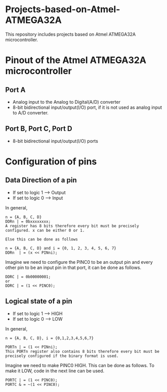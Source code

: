 # Projects-based-on-Atmel-ATMEGA32A
This repository includes projects based on Atmel ATMEGA32A microcontroller.
# Pinout of the Atmel ATMEGA32A microcontroller

## Port A

* Analog input to the Analog to Digital(A/D) converter
* 8-bit bidirectional input/output(I/O) port, if it is not used as analog input to A/D converter.

## Port B, Port C, Port D

* 8-bit bidirectional input/output(I/O) ports

# Configuration of pins

## Data Direction of a pin

* If set to logic 1 --> Output
* If set to logic 0 --> Input

In general,
```
n = {A, B, C, D}
DDRn | = 0bxxxxxxxx;
A register has 8 bits therefore every bit must be precisely configured. x can be either 0 or 1.

Else this can be done as follows

n = {A, B, C, D} and i = {0, 1, 2, 3, 4, 5, 6, 7}
DDRn  | = (x << PINni);
```
Imagine we  need to configure the PINC0 to be an output pin and every other pin to be an input pin in that port, it can be done as follows.

```
DDRC | = 0b00000001;
or
DDRC | = (1 << PINC0);
```
## Logical state of a pin

* If set to logic 1 --> HIGH
* If set to logic 0 --> LOW

In general,
```
n = {A, B, C, D}, i = {0,1,2,3,4,5,6,7}

PORTn | = (1 << PINni);
This PORTn register also contains 8 bits therefore every bit must be precisely configured if the binary format is used.
```

Imagine we  need to make PINC0 HIGH. This can be done as follows. To make it LOW, code in the next line can be used.
```
PORTC | = (1 << PINC0);
PORTC & = ~(1 << PINC0);
```
